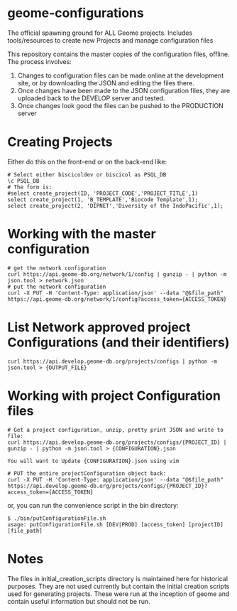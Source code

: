 # geome-configurations
The official spawning ground for ALL Geome projects.  Includes tools/resources to create new Projects
and manage configuration files

This repository contains the master copies of the configuration files, offline.  The process involves:
1. Changes to configuration files can be made online at the development site, or by downloading the JSON and editing the files there.
2. Once changes have been made to the JSON configuration files, they are uploaded back to the DEVELOP server and tested.
3. Once changes look good the files can be pushed to the PRODUCTION server


# Creating Projects
Either do this on the front-end or on the back-end like:
```
# Select either biscicoldev or biscicol as PSQL_DB
\c PSQL_DB
# The form is:
#select create_project(ID, 'PROJECT_CODE','PROJECT_TITLE',1)
select create_project(1, 'B_TEMPLATE','Biocode Template',1);
select create_project(2, 'DIPNET','Diversity of the IndoPacific',1);
```

# Working with the master configuration
```
# get the network configuration
curl https://api.geome-db.org/network/1/config | gunzip - | python -m json.tool > network.json
# put the network configuration
curl -X PUT -H 'Content-Type: application/json' --data "@$file_path" https://api.geome-db.org/network/1/config?access_token={ACCESS_TOKEN}
```

# List Network approved project Configurations (and their identifiers)
```
curl https://api.develop.geome-db.org/projects/configs | python -m json.tool > {OUTPUT_FILE}
```

# Working with project Configuration files
```
# Get a project configuration, unzip, pretty print JSON and write to file: 
curl https://api.develop.geome-db.org/projects/configs/{PROJECT_ID} | gunzip - | python -m json.tool > {CONFIGURATION}.json

You will want to Update {CONFIGURATION}.json using vim

# PUT the entire projectConfiguration object back:
curl -X PUT -H 'Content-Type: application/json' --data "@$file_path" https://api.develop.geome-db.org/projects/configs/{PROJECT_ID}?access_token={ACCESS_TOKEN}
```

or, you can run the convenience script in the bin directory:
```
$ ./bin/putConfigurationFile.sh
usage: putConfigurationFile.sh [DEV|PROD] [access_token] [projectID] [file_path]
```

# Notes

The files in initial_creation_scripts directory is maintained here for historical purposes.  They are not used currently but contain the initial creation scripts used for generating projects.  These were run at the inception of geome and contain useful information but should not be run.
